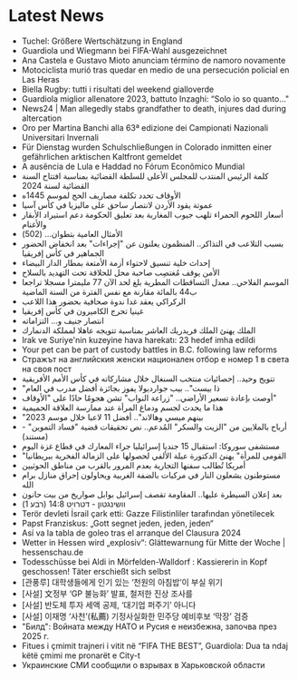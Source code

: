 # Latest News
-  Tuchel: Größere Wertschätzung in England
-  Guardiola und Wiegmann bei FIFA-Wahl ausgezeichnet
-  Ana Castela e Gustavo Mioto anunciam término de namoro novamente
-  Motociclista murió tras quedar en medio de una persecución policial en Las Heras
-  Biella Rugby: tutti i risultati del weekend gialloverde
-  Guardiola miglior allenatore 2023, battuto Inzaghi: “Solo io so quanto..."
-  News24 | Man allegedly stabs grandfather to death, injures dad during altercation
-  Oro per Martina Banchi alla 63ª edizione dei Campionati Nazionali Universitari Invernali
-  Für Dienstag wurden Schulschließungen in Colorado inmitten einer gefährlichen arktischen Kaltfront gemeldet
-  A ausência de Lula e Haddad no Fórum Econômico Mundial
-  كلمة الرئيس المنتدب للمجلس الأعلى للسلطة القضائية بمناسبة افتتاح السنة القضائية لسنة 2024
-  الأوقاف تحدد تكلفة مصاريف الحج لموسم 1445ه
-  عموتة يقود الأردن لانتصار ساحق على ماليزيا في كأس آسيا
-  أسعار اللحوم الحمراء تلهب جيوب المغاربة بعد تعليق الحكومة دعم استيراد الأبقار والأغنام
-  الأمثال العامية بتطوان... (502)
-  بسبب التلاعب في التذاكر.. المنظمون يعلنون عن "إجراءات" بعد انخفاض الحضور الجماهير في كأس إفريقيا
-  إحداث خلية تنسيق لاحتواء أزمة الأمتعة بمطار الدار البيضاء
-  الأمن يوقف مُغتصِب صاحبة محل للحلاقة تحت التهديد بالسلاح
-  الموسم الفلاحي.. معدل التساقطات المطرية بلغ لحد الآن 77 مليمترا مسجلا تراجعا ب44 بالمائة مقارنة مع نفس الفترة من السنة الماضية
-  الركراكي يعقد غدا ندوة صحافية بحضور هذا اللاعب
-  غينيا تحرج الكاميرون في كأس إفريقيا
-  انتصار جنيف و... التزاماته
-  الملك يهنئ الملك فريدريك العاشر بمناسبة تتويجه عاهلا لمملكة الدنمارك
-  Irak ve Suriye'nin kuzeyine hava harekatı: 23 hedef imha edildi
-  Your pet can be part of custody battles in B.C. following law reforms
-  Стражът на английския женски национален отбор е номер 1 в света на своя пост
-  تتويج وحيد.. إحصائيات منتخب السنغال خلال مشاركاته في كأس الأمم الأفريقية
-  "ذا بيست".. بيب جوارديولا يفوز بجائزة أفضل مدرب في العام
-  أوصت بإعادة تسعير الأراضي.. "زراعة النواب" تشن هجومًا حادًا على "الأوقاف"
-  هذا ما يحدث لجسم ودماغ المرأة عند ممارسة العلاقة الحميمية
-  "بينهم ميسي وهالاند".. أفضل 11 لاعبا خلال موسم 2023
-  أرباح بالملايين من "الزيت والسكر" المُدعم.. نص تحقيقات قضية "فساد التموين" - (مستند)
-  مستشفى سوروكا: استقبال 15 جنديا إسرائيليا جراء المعارك في قطاع غزة اليوم
-  "القومى للمرأة" يهنئ الدكتورة عبلة الألفي لحصولها على الزمالة الفخرية ببريطانيا
-  أمريكا تُطالب سفنها التجارية بعدم المرور بالقرب من مناطق الحوثيين
-  مستوطنون يشعلون النار في مركبات بالضفة الغربية ويحاولون إحراق منازل برام الله
-  بعد إعلان السيطرة عليها.. المقاومة تقصف إسرائيل بوابل صواريخ من بيت حانون
-  וושינגטון - דטרויט 14:8 (רבע 1)
-  Terör devleti İsrail çark etti: Gazze Filistinliler tarafından yönetilecek
-  Papst Franziskus: „Gott segnet jeden, jeden, jeden“
-  Así va la tabla de goleo tras el arranque del Clausura 2024
-  Wetter in Hessen wird „explosiv“: Glättewarnung für Mitte der Woche | hessenschau.de
-  Todesschüsse bei Aldi in Mörfelden-Walldorf : Kassiererin in Kopf geschossen! Täter erschießt sich selbst
-  [관풍루] 대학생들에게 인기 있는 ‘천원의 아침밥’이 부실 위기
-  [사설] 文정부 ‘GP 불능화’ 발표, 철저한 진상 조사를
-  [사설] 반도체 투자 세액 공제, ‘대기업 퍼주기’ 아니다
-  [사설] 이재명 ‘사천’(私薦) 기정사실화한 민주당 예비후보 ‘막장’ 검증
-  "Билд": Войната между НАТО и Русия е неизбежна, започва през 2025 г.
-  Fitues i çmimit trajneri i vitit në “FIFA THE BEST”, Guardiola: Dua ta ndaj këtë çmimi me pronarët e City-t
-  Украинские СМИ сообщили о взрывах в Харьковской области
